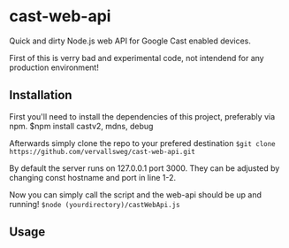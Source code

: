 # cast-web-api
Quick and dirty Node.js web API for Google Cast enabled devices.

First of this is verry bad and experimental code, not intendend for any production environment!

Installation
------------

First you'll need to install the dependencies of this project, preferably via npm.
$npm install castv2, mdns, debug

Afterwards simply clone the repo to your prefered destination
```$git clone https://github.com/vervallsweg/cast-web-api.git```

By default the server runs on 127.0.0.1 port 3000. They can be adjusted by changing const hostname and port in line 1-2.

Now you can simply call the script and the web-api should be up and running!
```$node (yourdirectory)/castWebApi.js```

Usage
-----